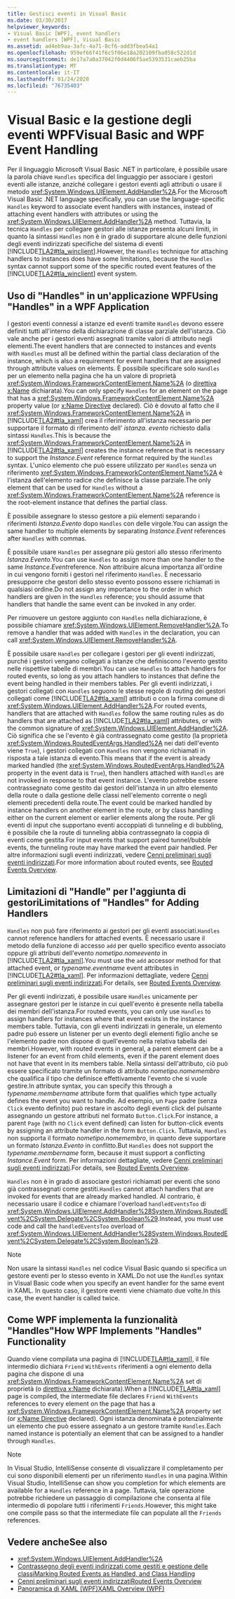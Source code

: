 ```yaml
---
title: Gestisci eventi in Visual Basic
ms.date: 03/30/2017
helpviewer_keywords:
- Visual Basic [WPF], event handlers
- event handlers [WPF], Visual Basic
ms.assetid: ad4eb9aa-3afc-4a71-8cf6-add3fbea54a1
ms.openlocfilehash: 959ef66f41f6c5f06e18a202109fba058c522d1d
ms.sourcegitcommit: de17a7a0a37042f0d4406f5ae5393531caeb25ba
ms.translationtype: MT
ms.contentlocale: it-IT
ms.lasthandoff: 01/24/2020
ms.locfileid: "76735403"
---
```

# <a name="visual-basic-and-wpf-event-handling"></a><span data-ttu-id="ceee5-102">Visual Basic e la gestione degli eventi WPF</span><span class="sxs-lookup"><span data-stu-id="ceee5-102">Visual Basic and WPF Event Handling</span></span>
<span data-ttu-id="ceee5-103">Per il linguaggio Microsoft Visual Basic .NET in particolare, è possibile usare la parola chiave `Handles` specifica del linguaggio per associare i gestori eventi alle istanze, anziché collegare i gestori eventi agli attributi o usare il metodo <xref:System.Windows.UIElement.AddHandler%2A>.</span><span class="sxs-lookup"><span data-stu-id="ceee5-103">For the Microsoft Visual Basic .NET language specifically, you can use the language-specific `Handles` keyword to associate event handlers with instances, instead of attaching event handlers with attributes or using the <xref:System.Windows.UIElement.AddHandler%2A> method.</span></span> <span data-ttu-id="ceee5-104">Tuttavia, la tecnica `Handles` per collegare gestori alle istanze presenta alcuni limiti, in quanto la sintassi `Handles` non è in grado di supportare alcune delle funzioni degli eventi indirizzati specifiche del sistema di eventi [!INCLUDE[TLA2#tla_winclient](../../../../includes/tla2sharptla-winclient-md.md)].</span><span class="sxs-lookup"><span data-stu-id="ceee5-104">However, the `Handles` technique for attaching handlers to instances does have some limitations, because the `Handles` syntax cannot support some of the specific routed event features of the [!INCLUDE[TLA2#tla_winclient](../../../../includes/tla2sharptla-winclient-md.md)] event system.</span></span>  
  
## <a name="using-handles-in-a-wpf-application"></a><span data-ttu-id="ceee5-105">Uso di "Handles" in un'applicazione WPF</span><span class="sxs-lookup"><span data-stu-id="ceee5-105">Using "Handles" in a WPF Application</span></span>  
 <span data-ttu-id="ceee5-106">I gestori eventi connessi a istanze ed eventi tramite `Handles` devono essere definiti tutti all'interno della dichiarazione di classe parziale dell'istanza. Ciò vale anche per i gestori eventi assegnati tramite valori di attributo negli elementi.</span><span class="sxs-lookup"><span data-stu-id="ceee5-106">The event handlers that are connected to instances and events with `Handles` must all be defined within the partial class declaration of the instance, which is also a requirement for event handlers that are assigned through attribute values on elements.</span></span> <span data-ttu-id="ceee5-107">È possibile specificare solo `Handles` per un elemento nella pagina che ha un valore di proprietà <xref:System.Windows.FrameworkContentElement.Name%2A> (o [direttiva x:Name](../../../desktop-wpf/xaml-services/xname-directive.md) dichiarata).</span><span class="sxs-lookup"><span data-stu-id="ceee5-107">You can only specify `Handles` for an element on the page that has a <xref:System.Windows.FrameworkContentElement.Name%2A> property value (or [x:Name Directive](../../../desktop-wpf/xaml-services/xname-directive.md) declared).</span></span> <span data-ttu-id="ceee5-108">Ciò è dovuto al fatto che il <xref:System.Windows.FrameworkContentElement.Name%2A> in [!INCLUDE[TLA2#tla_xaml](../../../../includes/tla2sharptla-xaml-md.md)] crea il riferimento all'istanza necessario per supportare il formato di riferimento dell' *istanza. evento* richiesto dalla sintassi `Handles`.</span><span class="sxs-lookup"><span data-stu-id="ceee5-108">This is because the <xref:System.Windows.FrameworkContentElement.Name%2A> in [!INCLUDE[TLA2#tla_xaml](../../../../includes/tla2sharptla-xaml-md.md)] creates the instance reference that is necessary to support the *Instance.Event* reference format required by the `Handles` syntax.</span></span> <span data-ttu-id="ceee5-109">L'unico elemento che può essere utilizzato per `Handles` senza un riferimento <xref:System.Windows.FrameworkContentElement.Name%2A> è l'istanza dell'elemento radice che definisce la classe parziale.</span><span class="sxs-lookup"><span data-stu-id="ceee5-109">The only element that can be used for `Handles` without a <xref:System.Windows.FrameworkContentElement.Name%2A> reference is the root-element instance that defines the partial class.</span></span>  
  
 <span data-ttu-id="ceee5-110">È possibile assegnare lo stesso gestore a più elementi separando i riferimenti *Istanza.Evento* dopo `Handles` con delle virgole.</span><span class="sxs-lookup"><span data-stu-id="ceee5-110">You can assign the same handler to multiple elements by separating *Instance.Event* references after `Handles` with commas.</span></span>  
  
 <span data-ttu-id="ceee5-111">È possibile usare `Handles` per assegnare più gestori allo stesso riferimento *Istanza.Evento*.</span><span class="sxs-lookup"><span data-stu-id="ceee5-111">You can use `Handles` to assign more than one handler to the same *Instance.Event*reference.</span></span> <span data-ttu-id="ceee5-112">Non attribuire alcuna importanza all'ordine in cui vengono forniti i gestori nel riferimento `Handles`. È necessario presupporre che gestori dello stesso evento possono essere richiamati in qualsiasi ordine.</span><span class="sxs-lookup"><span data-stu-id="ceee5-112">Do not assign any importance to the order in which handlers are given in the `Handles` reference; you should assume that handlers that handle the same event can be invoked in any order.</span></span>  
  
 <span data-ttu-id="ceee5-113">Per rimuovere un gestore aggiunto con `Handles` nella dichiarazione, è possibile chiamare <xref:System.Windows.UIElement.RemoveHandler%2A>.</span><span class="sxs-lookup"><span data-stu-id="ceee5-113">To remove a handler that was added with `Handles` in the declaration, you can call <xref:System.Windows.UIElement.RemoveHandler%2A>.</span></span>  
  
 <span data-ttu-id="ceee5-114">È possibile usare `Handles` per collegare i gestori per gli eventi indirizzati, purché i gestori vengano collegati a istanze che definiscono l'evento gestito nelle rispettive tabelle di membri.</span><span class="sxs-lookup"><span data-stu-id="ceee5-114">You can use `Handles` to attach handlers for routed events, so long as you attach handlers to instances that define the event being handled in their members tables.</span></span> <span data-ttu-id="ceee5-115">Per gli eventi indirizzati, i gestori collegati con `Handles` seguono le stesse regole di routing dei gestori collegati come [!INCLUDE[TLA2#tla_xaml](../../../../includes/tla2sharptla-xaml-md.md)] attributi o con la firma comune di <xref:System.Windows.UIElement.AddHandler%2A>.</span><span class="sxs-lookup"><span data-stu-id="ceee5-115">For routed events, handlers that are attached with `Handles` follow the same routing rules as do handlers that are attached as [!INCLUDE[TLA2#tla_xaml](../../../../includes/tla2sharptla-xaml-md.md)] attributes, or with the common signature of <xref:System.Windows.UIElement.AddHandler%2A>.</span></span> <span data-ttu-id="ceee5-116">Ciò significa che se l'evento è già contrassegnato come gestito (la proprietà <xref:System.Windows.RoutedEventArgs.Handled%2A> nei dati dell'evento viene `True`), i gestori collegati con `Handles` non vengono richiamati in risposta a tale istanza di evento.</span><span class="sxs-lookup"><span data-stu-id="ceee5-116">This means that if the event is already marked handled (the <xref:System.Windows.RoutedEventArgs.Handled%2A> property in the event data is `True`), then handlers attached with `Handles` are not invoked in response to that event instance.</span></span> <span data-ttu-id="ceee5-117">L'evento potrebbe essere contrassegnato come gestito dai gestori dell'istanza in un altro elemento della route o dalla gestione delle classi nell'elemento corrente o negli elementi precedenti della route.</span><span class="sxs-lookup"><span data-stu-id="ceee5-117">The event could be marked handled by instance handlers on another element in the route, or by class handling either on the current element or earlier elements along the route.</span></span> <span data-ttu-id="ceee5-118">Per gli eventi di input che supportano eventi accoppiati di tunneling e di bubbling, è possibile che la route di tunneling abbia contrassegnato la coppia di eventi come gestita.</span><span class="sxs-lookup"><span data-stu-id="ceee5-118">For input events that support paired tunnel/bubble events, the tunneling route may have marked the event pair handled.</span></span> <span data-ttu-id="ceee5-119">Per altre informazioni sugli eventi indirizzati, vedere [Cenni preliminari sugli eventi indirizzati](routed-events-overview.md).</span><span class="sxs-lookup"><span data-stu-id="ceee5-119">For more information about routed events, see [Routed Events Overview](routed-events-overview.md).</span></span>  
  
## <a name="limitations-of-handles-for-adding-handlers"></a><span data-ttu-id="ceee5-120">Limitazioni di "Handle" per l'aggiunta di gestori</span><span class="sxs-lookup"><span data-stu-id="ceee5-120">Limitations of "Handles" for Adding Handlers</span></span>  
 <span data-ttu-id="ceee5-121">`Handles` non può fare riferimento ai gestori per gli eventi associati.</span><span class="sxs-lookup"><span data-stu-id="ceee5-121">`Handles` cannot reference handlers for attached events.</span></span> <span data-ttu-id="ceee5-122">È necessario usare il metodo della funzione di accesso `add` per quello specifico evento associato oppure gli attributi dell'evento *nometipo.nomeevento* in [!INCLUDE[TLA2#tla_xaml](../../../../includes/tla2sharptla-xaml-md.md)].</span><span class="sxs-lookup"><span data-stu-id="ceee5-122">You must use the `add` accessor method for that attached event, or *typename.eventname* event attributes in [!INCLUDE[TLA2#tla_xaml](../../../../includes/tla2sharptla-xaml-md.md)].</span></span> <span data-ttu-id="ceee5-123">Per informazioni dettagliate, vedere [Cenni preliminari sugli eventi indirizzati](routed-events-overview.md).</span><span class="sxs-lookup"><span data-stu-id="ceee5-123">For details, see [Routed Events Overview](routed-events-overview.md).</span></span>  
  
 <span data-ttu-id="ceee5-124">Per gli eventi indirizzati, è possibile usare `Handles` unicamente per assegnare gestori per le istanze in cui quell'evento è presente nella tabella dei membri dell'istanza.</span><span class="sxs-lookup"><span data-stu-id="ceee5-124">For routed events, you can only use `Handles` to assign handlers for instances where that event exists in the instance members table.</span></span> <span data-ttu-id="ceee5-125">Tuttavia, con gli eventi indirizzati in generale, un elemento padre può essere un listener per un evento degli elementi figlio anche se l'elemento padre non dispone di quell'evento nella relativa tabella dei membri.</span><span class="sxs-lookup"><span data-stu-id="ceee5-125">However, with routed events in general, a parent element can be a listener for an event from child elements, even if the parent element does not have that event in its members table.</span></span> <span data-ttu-id="ceee5-126">Nella sintassi dell'attributo, ciò può essere specificato tramite un formato di attributo *nometipo.nomemembro* che qualifica il tipo che definisce effettivamente l'evento che si vuole gestire.</span><span class="sxs-lookup"><span data-stu-id="ceee5-126">In attribute syntax, you can specify this through a *typename.membername* attribute form that qualifies which type actually defines the event you want to handle.</span></span> <span data-ttu-id="ceee5-127">Ad esempio, un `Page` padre (senza `Click` evento definito) può restare in ascolto degli eventi click del pulsante assegnando un gestore attributi nel formato `Button.Click`.</span><span class="sxs-lookup"><span data-stu-id="ceee5-127">For instance, a parent `Page` (with no `Click` event defined) can listen for button-click events by assigning an attribute handler in the form `Button.Click`.</span></span> <span data-ttu-id="ceee5-128">Tuttavia, `Handles` non supporta il formato *nometipo.nomemembro*, in quanto deve supportare un formato *Istanza.Evento* in conflitto.</span><span class="sxs-lookup"><span data-stu-id="ceee5-128">But `Handles` does not support the *typename.membername* form, because it must support a conflicting *Instance.Event* form.</span></span> <span data-ttu-id="ceee5-129">Per informazioni dettagliate, vedere [Cenni preliminari sugli eventi indirizzati](routed-events-overview.md).</span><span class="sxs-lookup"><span data-stu-id="ceee5-129">For details, see [Routed Events Overview](routed-events-overview.md).</span></span>  
  
 <span data-ttu-id="ceee5-130">`Handles` non è in grado di associare gestori richiamati per eventi che sono già contrassegnati come gestiti.</span><span class="sxs-lookup"><span data-stu-id="ceee5-130">`Handles` cannot attach handlers that are invoked for events that are already marked handled.</span></span> <span data-ttu-id="ceee5-131">Al contrario, è necessario usare il codice e chiamare l'overload `handledEventsToo` di <xref:System.Windows.UIElement.AddHandler%28System.Windows.RoutedEvent%2CSystem.Delegate%2CSystem.Boolean%29>.</span><span class="sxs-lookup"><span data-stu-id="ceee5-131">Instead, you must use code and call the `handledEventsToo` overload of <xref:System.Windows.UIElement.AddHandler%28System.Windows.RoutedEvent%2CSystem.Delegate%2CSystem.Boolean%29>.</span></span>  
  
> [!NOTE]
> <span data-ttu-id="ceee5-132">Non usare la sintassi `Handles` nel codice Visual Basic quando si specifica un gestore eventi per lo stesso evento in XAML.</span><span class="sxs-lookup"><span data-stu-id="ceee5-132">Do not use the `Handles` syntax in Visual Basic code when you specify an event handler for the same event in XAML.</span></span> <span data-ttu-id="ceee5-133">In questo caso, il gestore eventi viene chiamato due volte.</span><span class="sxs-lookup"><span data-stu-id="ceee5-133">In this case, the event handler is called twice.</span></span>  
  
## <a name="how-wpf-implements-handles-functionality"></a><span data-ttu-id="ceee5-134">Come WPF implementa la funzionalità "Handles"</span><span class="sxs-lookup"><span data-stu-id="ceee5-134">How WPF Implements "Handles" Functionality</span></span>  
 <span data-ttu-id="ceee5-135">Quando viene compilata una pagina di [!INCLUDE[TLA#tla_xaml](../../../../includes/tlasharptla-xaml-md.md)], il file intermedio dichiara `Friend` `WithEvents` riferimenti a ogni elemento della pagina che dispone di una <xref:System.Windows.FrameworkContentElement.Name%2A> set di proprietà (o [direttiva x:Name](../../../desktop-wpf/xaml-services/xname-directive.md) dichiarata).</span><span class="sxs-lookup"><span data-stu-id="ceee5-135">When a [!INCLUDE[TLA#tla_xaml](../../../../includes/tlasharptla-xaml-md.md)] page is compiled, the intermediate file declares `Friend` `WithEvents` references to every element on the page that has a <xref:System.Windows.FrameworkContentElement.Name%2A> property set (or [x:Name Directive](../../../desktop-wpf/xaml-services/xname-directive.md) declared).</span></span> <span data-ttu-id="ceee5-136">Ogni istanza denominata è potenzialmente un elemento che può essere assegnato a un gestore tramite `Handles`.</span><span class="sxs-lookup"><span data-stu-id="ceee5-136">Each named instance is potentially an element that can be assigned to a handler through `Handles`.</span></span>  
  
> [!NOTE]
> <span data-ttu-id="ceee5-137">In Visual Studio, IntelliSense consente di visualizzare il completamento per cui sono disponibili elementi per un riferimento `Handles` in una pagina.</span><span class="sxs-lookup"><span data-stu-id="ceee5-137">Within Visual Studio, IntelliSense can show you completion for which elements are available for a `Handles` reference in a page.</span></span> <span data-ttu-id="ceee5-138">Tuttavia, tale operazione potrebbe richiedere un passaggio di compilazione che consenta al file intermedio di popolare tutti i riferimenti `Friends`.</span><span class="sxs-lookup"><span data-stu-id="ceee5-138">However, this might take one compile pass so that the intermediate file can populate all the `Friends` references.</span></span>  
  
## <a name="see-also"></a><span data-ttu-id="ceee5-139">Vedere anche</span><span class="sxs-lookup"><span data-stu-id="ceee5-139">See also</span></span>

- <xref:System.Windows.UIElement.AddHandler%2A>
- [<span data-ttu-id="ceee5-140">Contrassegno degli eventi indirizzati come gestiti e gestione delle classi</span><span class="sxs-lookup"><span data-stu-id="ceee5-140">Marking Routed Events as Handled, and Class Handling</span></span>](marking-routed-events-as-handled-and-class-handling.md)
- [<span data-ttu-id="ceee5-141">Cenni preliminari sugli eventi indirizzati</span><span class="sxs-lookup"><span data-stu-id="ceee5-141">Routed Events Overview</span></span>](routed-events-overview.md)
- [<span data-ttu-id="ceee5-142">Panoramica di XAML (WPF)</span><span class="sxs-lookup"><span data-stu-id="ceee5-142">XAML Overview (WPF)</span></span>](../../../desktop-wpf/fundamentals/xaml.md)
